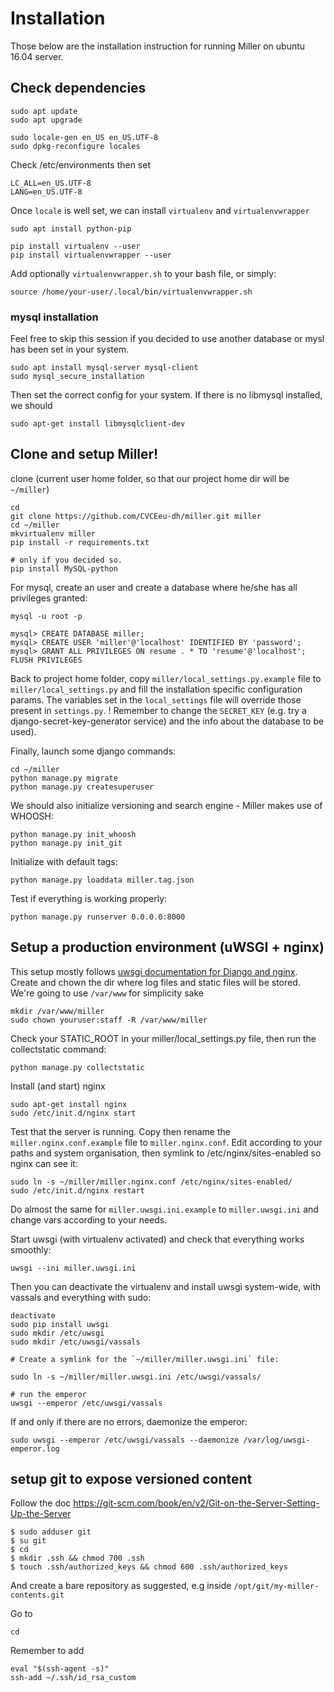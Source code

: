 # Installation
Those below are the installation instruction for running Miller on ubuntu 16.04 server.

## Check dependencies

	sudo apt update
	sudo apt upgrade

	sudo locale-gen en_US en_US.UTF-8
	sudo dpkg-reconfigure locales 

Check /etc/environments then set
	
	LC_ALL=en_US.UTF-8
	LANG=en_US.UTF-8

Once `locale` is well set, we can install `virtualenv` and `virtualenvwrapper`

	sudo apt install python-pip

	pip install virtualenv --user
	pip install virtualenvwrapper --user

Add optionally `virtualenvwrapper.sh` to your bash file, or simply:

	source /home/your-user/.local/bin/virtualenvwrapper.sh

### mysql installation
Feel free to skip this session if you decided to use another database or mysl has been set in your system.

	sudo apt install mysql-server mysql-client
	sudo mysql_secure_installation
	
Then set the correct config for your system.
If there is no libmysql installed, we should
	
	sudo apt-get install libmysqlclient-dev
	
## Clone and setup Miller!
clone (current user home folder, so that our project home dir will be `~/miller`)
	
	cd
	git clone https://github.com/CVCEeu-dh/miller.git miller
	cd ~/miller
	mkvirtualenv miller
	pip install -r requirements.txt
	
	# only if you decided so.
	pip install MySQL-python

For mysql, create an user and create a database where he/she has all privileges granted:

	mysql -u root -p
	
	mysql> CREATE DATABASE miller;	
	mysql> CREATE USER 'miller'@'localhost' IDENTIFIED BY 'password';
	mysql> GRANT ALL PRIVILEGES ON resume . * TO 'resume'@'localhost';
	FLUSH PRIVILEGES
	
Back to project home folder, copy `miller/local_settings.py.example` file to `miller/local_settings.py` and fill the installation specific configuration params. The variables set in the `local_settings` file will override those present in `settings.py`. ! Remember to change  the `SECRET_KEY` (e.g. try a django-secret-key-generator service) and the info about the database to be used).

Finally, launch some django commands:
	
	cd ~/miller
	python manage.py migrate
	python manage.py createsuperuser

We should also initialize versioning and search engine - Miller makes use of WHOOSH:

	python manage.py init_whoosh
	python manage.py init_git

Initialize with default tags:
	
	python manage.py loaddata miller.tag.json

Test if everything is working properly:
	
	python manage.py runserver 0.0.0.0:8000
	
	
## Setup a production environment (uWSGI + nginx)
This setup mostly follows [uwsgi documentation for Django and nginx](http://uwsgi-docs.readthedocs.io/en/latest/tutorials/Django_and_nginx.html).
Create and chown the dir where log files and static files will be stored. We're going to use `/var/www` for simplicity sake
	
	mkdir /var/www/miller
	sudo chown youruser:staff -R /var/www/miller 

Check your STATIC_ROOT in your miller/local_settings.py file, then run the collectstatic command:
	
	python manage.py collectstatic

Install (and start) nginx
	
	sudo apt-get install nginx
	sudo /etc/init.d/nginx start
	
Test that the server is running. Copy then rename the `miller.nginx.conf.example` file to `miller.nginx.conf`.
Edit according to your paths and system organisation, then symlink to /etc/nginx/sites-enabled so nginx can see it:

	sudo ln -s ~/miller/miller.nginx.conf /etc/nginx/sites-enabled/
	sudo /etc/init.d/nginx restart
	
Do almost the same for `miller.uwsgi.ini.example` to `miller.uwsgi.ini` and change vars according to your needs.

Start uwsgi (with virtualenv activated) and check that everything works smoothly:
	
	uwsgi --ini miller.uwsgi.ini 
	
Then you can deactivate the virtualenv and install uwsgi system-wide, with vassals and everything with sudo:

	deactivate
	sudo pip install uwsgi
	sudo mkdir /etc/uwsgi
	sudo mkdir /etc/uwsgi/vassals

	# Create a symlink for the `~/miller/miller.uwsgi.ini` file:

	sudo ln -s ~/miller/miller.uwsgi.ini /etc/uwsgi/vassals/
	
	# run the emperor
	uwsgi --emperor /etc/uwsgi/vassals
	
If and only if there are no errors, daemonize the emperor:

	sudo uwsgi --emperor /etc/uwsgi/vassals --daemonize /var/log/uwsgi-emperor.log
	
	
## setup git to expose versioned content
Follow the doc https://git-scm.com/book/en/v2/Git-on-the-Server-Setting-Up-the-Server

	$ sudo adduser git
	$ su git
	$ cd
	$ mkdir .ssh && chmod 700 .ssh
	$ touch .ssh/authorized_keys && chmod 600 .ssh/authorized_keys
	
And create a bare repository as suggested, e.g inside `/opt/git/my-miller-contents.git`

Go to 
	
	cd 
Remember to add 
	
	eval "$(ssh-agent -s)"
	ssh-add ~/.ssh/id_rsa_custom

	
